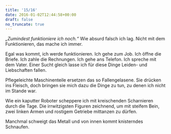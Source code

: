 ```yaml
---
title: '15/16'
date: 2016-01-02T12:44:58+00:00
draft: false
no_truncate: true
---
```


_„Zumindest funktioniere ich noch.“_ Wie absurd falsch ich lag. Nicht mit dem Funktionieren, das mache ich immer.

Egal was kommt, ich werde funktionieren. Ich gehe zum Job. Ich öffne die Briefe. Ich zahle die Rechnungen. Ich gehe ans Telefon. Ich spreche mit dem Vater. Einer Sucht gleich lasse ich für diese Dinge Leiden- und Liebschaften fallen.

Pflegeleichte Maschinenteile ersetzen das so Fallengelasene. Sie drücken ins Fleisch, doch bringen sie mich dazu die Dinge zu tun, zu denen ich nicht im Stande war.

Wie ein kaputter Roboter scheppere ich mit kreischenden Scharnieren durch die Tage. Die irrwitzigsten Figuren zeichnend, um mit steifem Bein, zwei linken Armen und rostigem Getriebe mittanzen zu dürfen.

Manchmal schweigt das Metall und von innen kommt knisterndes Schnaufen.
